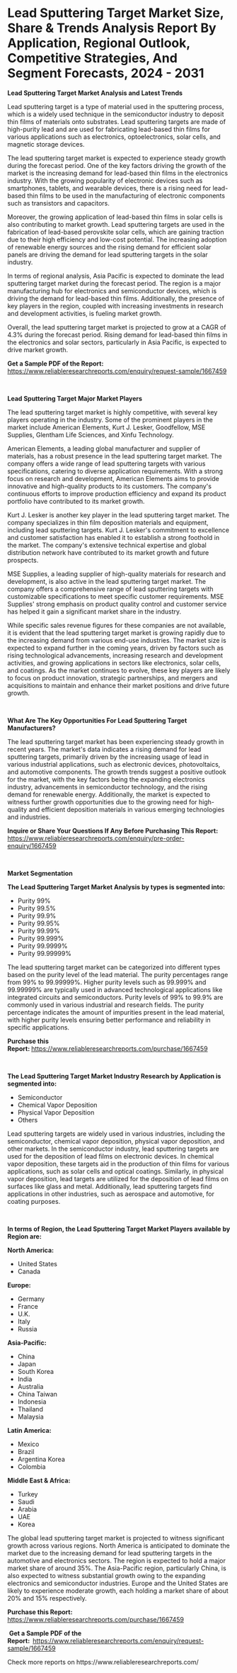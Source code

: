 <p><h1>Lead Sputtering Target Market Size, Share & Trends Analysis Report By Application, Regional Outlook, Competitive Strategies, And Segment Forecasts, 2024 - 2031</h1></p><p><strong>Lead Sputtering Target Market Analysis and Latest Trends</strong></p>
<p><p>Lead sputtering target is a type of material used in the sputtering process, which is a widely used technique in the semiconductor industry to deposit thin films of materials onto substrates. Lead sputtering targets are made of high-purity lead and are used for fabricating lead-based thin films for various applications such as electronics, optoelectronics, solar cells, and magnetic storage devices.</p><p>The lead sputtering target market is expected to experience steady growth during the forecast period. One of the key factors driving the growth of the market is the increasing demand for lead-based thin films in the electronics industry. With the growing popularity of electronic devices such as smartphones, tablets, and wearable devices, there is a rising need for lead-based thin films to be used in the manufacturing of electronic components such as transistors and capacitors.</p><p>Moreover, the growing application of lead-based thin films in solar cells is also contributing to market growth. Lead sputtering targets are used in the fabrication of lead-based perovskite solar cells, which are gaining traction due to their high efficiency and low-cost potential. The increasing adoption of renewable energy sources and the rising demand for efficient solar panels are driving the demand for lead sputtering targets in the solar industry.</p><p>In terms of regional analysis, Asia Pacific is expected to dominate the lead sputtering target market during the forecast period. The region is a major manufacturing hub for electronics and semiconductor devices, which is driving the demand for lead-based thin films. Additionally, the presence of key players in the region, coupled with increasing investments in research and development activities, is fueling market growth.</p><p>Overall, the lead sputtering target market is projected to grow at a CAGR of 4.3% during the forecast period. Rising demand for lead-based thin films in the electronics and solar sectors, particularly in Asia Pacific, is expected to drive market growth.</p></p>
<p><strong>Get a Sample PDF of the Report:&nbsp;</strong> <a href="https://www.reliableresearchreports.com/enquiry/request-sample/1667459">https://www.reliableresearchreports.com/enquiry/request-sample/1667459</a></p>
<p>&nbsp;</p>
<p><strong>Lead Sputtering Target Major Market Players</strong></p>
<p><p>The lead sputtering target market is highly competitive, with several key players operating in the industry. Some of the prominent players in the market include American Elements, Kurt J. Lesker, Goodfellow, MSE Supplies, Glentham Life Sciences, and Xinfu Technology.</p><p>American Elements, a leading global manufacturer and supplier of materials, has a robust presence in the lead sputtering target market. The company offers a wide range of lead sputtering targets with various specifications, catering to diverse application requirements. With a strong focus on research and development, American Elements aims to provide innovative and high-quality products to its customers. The company's continuous efforts to improve production efficiency and expand its product portfolio have contributed to its market growth.</p><p>Kurt J. Lesker is another key player in the lead sputtering target market. The company specializes in thin film deposition materials and equipment, including lead sputtering targets. Kurt J. Lesker's commitment to excellence and customer satisfaction has enabled it to establish a strong foothold in the market. The company's extensive technical expertise and global distribution network have contributed to its market growth and future prospects.</p><p>MSE Supplies, a leading supplier of high-quality materials for research and development, is also active in the lead sputtering target market. The company offers a comprehensive range of lead sputtering targets with customizable specifications to meet specific customer requirements. MSE Supplies' strong emphasis on product quality control and customer service has helped it gain a significant market share in the industry.</p><p>While specific sales revenue figures for these companies are not available, it is evident that the lead sputtering target market is growing rapidly due to the increasing demand from various end-use industries. The market size is expected to expand further in the coming years, driven by factors such as rising technological advancements, increasing research and development activities, and growing applications in sectors like electronics, solar cells, and coatings. As the market continues to evolve, these key players are likely to focus on product innovation, strategic partnerships, and mergers and acquisitions to maintain and enhance their market positions and drive future growth.</p></p>
<p>&nbsp;</p>
<p><strong>What Are The Key Opportunities For Lead Sputtering Target Manufacturers?</strong></p>
<p><p>The lead sputtering target market has been experiencing steady growth in recent years. The market's data indicates a rising demand for lead sputtering targets, primarily driven by the increasing usage of lead in various industrial applications, such as electronic devices, photovoltaics, and automotive components. The growth trends suggest a positive outlook for the market, with the key factors being the expanding electronics industry, advancements in semiconductor technology, and the rising demand for renewable energy. Additionally, the market is expected to witness further growth opportunities due to the growing need for high-quality and efficient deposition materials in various emerging technologies and industries.</p></p>
<p><strong>Inquire or Share Your Questions If Any Before Purchasing This Report:</strong> <a href="https://www.reliableresearchreports.com/enquiry/pre-order-enquiry/1667459">https://www.reliableresearchreports.com/enquiry/pre-order-enquiry/1667459</a></p>
<p>&nbsp;</p>
<p><strong>Market Segmentation</strong></p>
<p><strong>The Lead Sputtering Target Market Analysis by types is segmented into:</strong></p>
<p><ul><li>Purity 99%</li><li>Purity 99.5%</li><li>Purity 99.9%</li><li>Purity 99.95%</li><li>Purity 99.99%</li><li>Purity 99.999%</li><li>Purity 99.9999%</li><li>Purity 99.99999%</li></ul></p>
<p><p>The lead sputtering target market can be categorized into different types based on the purity level of the lead material. The purity percentages range from 99% to 99.99999%. Higher purity levels such as 99.999% and 99.99999% are typically used in advanced technological applications like integrated circuits and semiconductors. Purity levels of 99% to 99.9% are commonly used in various industrial and research fields. The purity percentage indicates the amount of impurities present in the lead material, with higher purity levels ensuring better performance and reliability in specific applications.</p></p>
<p><strong>Purchase this Report:&nbsp;</strong><a href="https://www.reliableresearchreports.com/purchase/1667459">https://www.reliableresearchreports.com/purchase/1667459</a></p>
<p>&nbsp;</p>
<p><strong>The Lead Sputtering Target Market Industry Research by Application is segmented into:</strong></p>
<p><ul><li>Semiconductor</li><li>Chemical Vapor Deposition</li><li>Physical Vapor Deposition</li><li>Others</li></ul></p>
<p><p>Lead sputtering targets are widely used in various industries, including the semiconductor, chemical vapor deposition, physical vapor deposition, and other markets. In the semiconductor industry, lead sputtering targets are used for the deposition of lead films on electronic devices. In chemical vapor deposition, these targets aid in the production of thin films for various applications, such as solar cells and optical coatings. Similarly, in physical vapor deposition, lead targets are utilized for the deposition of lead films on surfaces like glass and metal. Additionally, lead sputtering targets find applications in other industries, such as aerospace and automotive, for coating purposes.</p></p>
<p>&nbsp;</p>
<p><strong>In terms of Region, the Lead Sputtering Target Market Players available by Region are:</strong></p>
<p>
    <p> <strong> North America: </strong>
        <ul>
            <li>United States</li>
            <li>Canada</li>
        </ul>
        </p> 
    <p> <strong> Europe: </strong>
        <ul>
            <li>Germany</li>
            <li>France</li>
            <li>U.K.</li>
            <li>Italy</li>
            <li>Russia</li>
        </ul>
        </p> 
    <p> <strong> Asia-Pacific: </strong>
        <ul>
            <li>China</li>
            <li>Japan</li>
            <li>South Korea</li>
            <li>India</li>
            <li>Australia</li>
            <li>China Taiwan</li>
            <li>Indonesia</li>
            <li>Thailand</li>
            <li>Malaysia</li>
        </ul>
        </p> 
    <p> <strong> Latin America: </strong>
        <ul>
            <li>Mexico</li>
            <li>Brazil</li>
            <li>Argentina Korea</li>
            <li>Colombia</li>
        </ul>
        </p> 
    <p> <strong> Middle East & Africa: </strong>
        <ul>
            <li>Turkey</li>
            <li>Saudi</li>
            <li>Arabia</li>
            <li>UAE</li>
            <li>Korea</li>
        </ul>
    </p>
    </p>
<p><p>The global lead sputtering target market is projected to witness significant growth across various regions. North America is anticipated to dominate the market due to the increasing demand for lead sputtering targets in the automotive and electronics sectors. The region is expected to hold a major market share of around 35%. The Asia-Pacific region, particularly China, is also expected to witness substantial growth owing to the expanding electronics and semiconductor industries. Europe and the United States are likely to experience moderate growth, each holding a market share of about 20% and 15% respectively.</p></p>
<p><strong>Purchase this Report: </strong><a href="https://www.reliableresearchreports.com/purchase/1667459">https://www.reliableresearchreports.com/purchase/1667459</a></p>
<p>&nbsp;<strong>Get a Sample PDF of the Report:&nbsp;&nbsp;</strong><a href="https://www.reliableresearchreports.com/enquiry/request-sample/1667459">https://www.reliableresearchreports.com/enquiry/request-sample/1667459</a></p>
<p><strong></strong></p>
<p>Check more reports on https://www.reliableresearchreports.com/</p>